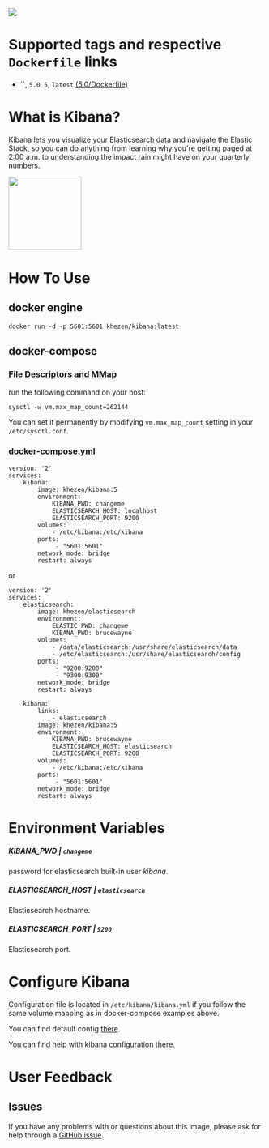 [![](https://images.microbadger.com/badges/image/khezen/kibana.svg)](https://hub.docker.com/r/khezen/kibana/)
# Supported tags and respective `Dockerfile` links

* ``, `5.0`, `5`, `latest` [(5.0/Dockerfile)](https://github.com/Khezen/docker-kibana/blob/5.0/Dockerfile)

# What is Kibana?
Kibana lets you visualize your Elasticsearch data and navigate the Elastic Stack, so you can do anything from learning why you're getting paged at 2:00 a.m. to understanding the impact rain might have on your quarterly numbers.

[<img src="https://static-www.elastic.co/fr/assets/blt282ae2420e32fc38/icon-kibana-bb.svg?q=802" width="144" height="144">](https://www.elastic.co/fr/products/kibana)

# How To Use

## docker engine

```
docker run -d -p 5601:5601 khezen/kibana:latest   
```

## docker-compose

### [File Descriptors and MMap](https://www.elastic.co/guide/en/elasticsearch/guide/current/_file_descriptors_and_mmap.html)

run the following command on your host:
```
sysctl -w vm.max_map_count=262144
```
You can set it permanently by modifying `vm.max_map_count` setting in your `/etc/sysctl.conf`.

### docker-compose.yml
```
version: '2'
services:
    kibana:
        image: khezen/kibana:5
        environment:
            KIBANA_PWD: changeme
            ELASTICSEARCH_HOST: localhost
            ELASTICSEARCH_PORT: 9200
        volumes:
            - /etc/kibana:/etc/kibana
        ports:
             - "5601:5601"
        network_mode: bridge
        restart: always
```

or

```
version: '2'
services:
    elasticsearch:
        image: khezen/elasticsearch
        environment:
            ELASTIC_PWD: changeme
            KIBANA_PWD: brucewayne
        volumes:
            - /data/elasticsearch:/usr/share/elasticsearch/data
            - /etc/elasticsearch:/usr/share/elasticsearch/config 
        ports:
             - "9200:9200"
             - "9300:9300"
        network_mode: bridge
        restart: always

    kibana:
        links:
            - elasticsearch
        image: khezen/kibana:5
        environment:
            KIBANA_PWD: brucewayne
            ELASTICSEARCH_HOST: elasticsearch
            ELASTICSEARCH_PORT: 9200
        volumes:
            - /etc/kibana:/etc/kibana
        ports:
             - "5601:5601"
        network_mode: bridge
        restart: always

```
# Environment Variables

##### KIBANA_PWD | `changeme`
password for elasticsearch built-in user *kibana*.

##### ELASTICSEARCH_HOST | `elasticsearch`
Elasticsearch hostname.

##### ELASTICSEARCH_PORT | `9200`
Elasticsearch port.

# Configure Kibana

Configuration file is located in `/etc/kibana/kibana.yml` if you follow the same volume mapping as in docker-compose examples above.

You can find default config [there](https://github.com/Khezen/docker-kibana/blob/master/config/default.yml).

You can find help with kibana configuration [there](https://www.elastic.co/guide/en/kibana/current/settings.html).

# User Feedback
## Issues
If you have any problems with or questions about this image, please ask for help through a [GitHub issue](https://github.com/Khezen/docker-kibana/issues).